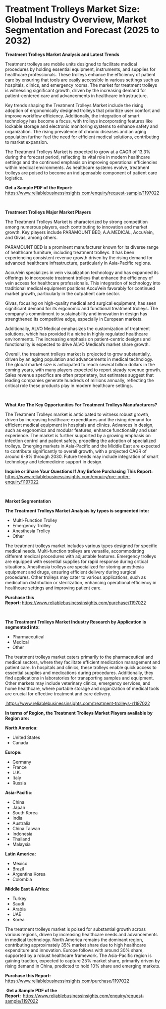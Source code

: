 <p><h1>Treatment Trolleys Market Size: Global Industry Overview, Market Segmentation and Forecast (2025 to 2032)</h1></p><p><strong>Treatment Trolleys Market Analysis and Latest Trends</strong></p>
<p><p>Treatment trolleys are mobile units designed to facilitate medical procedures by holding essential equipment, instruments, and supplies for healthcare professionals. These trolleys enhance the efficiency of patient care by ensuring that tools are easily accessible in various settings such as hospitals, clinics, and emergency rooms. The market for treatment trolleys is witnessing significant growth, driven by the increasing demand for patient-centered care and advancements in healthcare infrastructure.</p><p>Key trends shaping the Treatment Trolleys Market include the rising adoption of ergonomically designed trolleys that prioritize user comfort and improve workflow efficiency. Additionally, the integration of smart technology has become a focus, with trolleys incorporating features like lockable storage and electronic monitoring systems to enhance safety and organization. The rising prevalence of chronic diseases and an aging population further fuel the need for efficient medical solutions, contributing to market expansion.</p><p>The Treatment Trolleys Market is expected to grow at a CAGR of 13.3% during the forecast period, reflecting its vital role in modern healthcare settings and the continued emphasis on improving operational efficiencies within medical environments. As healthcare systems evolve, treatment trolleys are poised to become an indispensable component of patient care logistics.</p></p>
<p><strong>Get a Sample PDF of the Report:&nbsp;</strong> <a href="https://www.reliablebusinessinsights.com/enquiry/request-sample/1197022?utm_campaign=3279&utm_medium=2&utm_source=Github&utm_content=ia&utm_term=13042025&utm_id=treatment-trolleys">https://www.reliablebusinessinsights.com/enquiry/request-sample/1197022</a></p>
<p>&nbsp;</p>
<p><strong>Treatment Trolleys Major Market Players</strong></p>
<p><p>The Treatment Trolleys Market is characterized by strong competition among numerous players, each contributing to innovation and market growth. Key players include PARAMOUNT BED, A.A.MEDICAL, AccuVein, and Givas, among others.</p><p>PARAMOUNT BED is a prominent manufacturer known for its diverse range of healthcare furniture, including treatment trolleys. It has been experiencing consistent revenue growth driven by the rising demand for advanced healthcare infrastructure, particularly in Asia-Pacific regions.</p><p>AccuVein specializes in vein visualization technology and has expanded its offerings to incorporate treatment trolleys that enhance the efficiency of vein access for healthcare professionals. This integration of technology into traditional medical equipment positions AccuVein favorably for continued market growth, particularly in the outpatient care sector.</p><p>Givas, focusing on high-quality medical and surgical equipment, has seen significant demand for its ergonomic and functional treatment trolleys. The company's commitment to sustainability and innovation in design has strengthened its competitive edge, especially in European markets.</p><p>Additionally, ALVO Medical emphasizes the customization of treatment solutions, which has provided it a niche in highly regulated healthcare environments. The increasing emphasis on patient-centric designs and functionality is expected to drive ALVO Medical’s market share growth.</p><p>Overall, the treatment trolleys market is projected to grow substantially, driven by an aging population and advancements in medical technology. The global market size is anticipated to reach several billion dollars in the coming years, with many players expected to report steady revenue growth. Sales revenue specifics are often proprietary, but estimates suggest that leading companies generate hundreds of millions annually, reflecting the critical role these products play in modern healthcare settings.</p></p>
<p>&nbsp;</p>
<p><strong>What Are The Key Opportunities For Treatment Trolleys Manufacturers?</strong></p>
<p><p>The Treatment Trolleys market is anticipated to witness robust growth, driven by increasing healthcare expenditures and the rising demand for efficient medical equipment in hospitals and clinics. Advances in design, such as ergonomics and modular features, enhance functionality and user experience. The market is further supported by a growing emphasis on infection control and patient safety, propelling the adoption of specialized trolleys. Emerging markets in Asia-Pacific and the Middle East are expected to contribute significantly to overall growth, with a projected CAGR of around 6-8% through 2030. Future trends may include integration of smart technology and telemedicine support in design.</p></p>
<p><strong>Inquire or Share Your Questions If Any Before Purchasing This Report:</strong> <a href="https://www.reliablebusinessinsights.com/enquiry/pre-order-enquiry/1197022?utm_campaign=3279&utm_medium=2&utm_source=Github&utm_content=ia&utm_term=13042025&utm_id=treatment-trolleys">https://www.reliablebusinessinsights.com/enquiry/pre-order-enquiry/1197022</a></p>
<p>&nbsp;</p>
<p><strong>Market Segmentation</strong></p>
<p><strong>The Treatment Trolleys Market Analysis by types is segmented into:</strong></p>
<p><ul><li>Multi-Function Trolley</li><li>Emergency Trolley</li><li>Anesthesia Trolley</li><li>Other</li></ul></p>
<p><p>The treatment trolleys market includes various types designed for specific medical needs. Multi-function trolleys are versatile, accommodating different medical procedures with adjustable features. Emergency trolleys are equipped with essential supplies for rapid response during critical situations. Anesthesia trolleys are specialized for storing anesthesia equipment and drugs, ensuring efficient delivery during surgical procedures. Other trolleys may cater to various applications, such as medication distribution or sterilization, enhancing operational efficiency in healthcare settings and improving patient care.</p></p>
<p><strong>Purchase this Report:&nbsp;</strong><a href="https://www.reliablebusinessinsights.com/purchase/1197022?utm_campaign=3279&utm_medium=2&utm_source=Github&utm_content=ia&utm_term=13042025&utm_id=treatment-trolleys">https://www.reliablebusinessinsights.com/purchase/1197022</a></p>
<p>&nbsp;</p>
<p><strong>The Treatment Trolleys Market Industry Research by Application is segmented into:</strong></p>
<p><ul><li>Pharmaceutical</li><li>Medical</li><li>Other</li></ul></p>
<p><p>The treatment trolleys market caters primarily to the pharmaceutical and medical sectors, where they facilitate efficient medication management and patient care. In hospitals and clinics, these trolleys enable quick access to essential supplies and medications during procedures. Additionally, they find applications in laboratories for transporting samples and equipment. Other markets may include veterinary clinics, emergency services, and home healthcare, where portable storage and organization of medical tools are crucial for effective treatment and care delivery.</p></p>
<p><a href="https://www.reliablebusinessinsights.com/treatment-trolleys-r1197022?utm_campaign=3279&utm_medium=2&utm_source=Github&utm_content=ia&utm_term=13042025&utm_id=treatment-trolleys">&nbsp;https://www.reliablebusinessinsights.com/treatment-trolleys-r1197022</a></p>
<p><strong>In terms of Region, the Treatment Trolleys Market Players available by Region are:</strong></p>
<p>
    <p> <strong> North America: </strong>
        <ul>
            <li>United States</li>
            <li>Canada</li>
        </ul>
        </p> 
    <p> <strong> Europe: </strong>
        <ul>
            <li>Germany</li>
            <li>France</li>
            <li>U.K.</li>
            <li>Italy</li>
            <li>Russia</li>
        </ul>
        </p> 
    <p> <strong> Asia-Pacific: </strong>
        <ul>
            <li>China</li>
            <li>Japan</li>
            <li>South Korea</li>
            <li>India</li>
            <li>Australia</li>
            <li>China Taiwan</li>
            <li>Indonesia</li>
            <li>Thailand</li>
            <li>Malaysia</li>
        </ul>
        </p> 
    <p> <strong> Latin America: </strong>
        <ul>
            <li>Mexico</li>
            <li>Brazil</li>
            <li>Argentina Korea</li>
            <li>Colombia</li>
        </ul>
        </p> 
    <p> <strong> Middle East & Africa: </strong>
        <ul>
            <li>Turkey</li>
            <li>Saudi</li>
            <li>Arabia</li>
            <li>UAE</li>
            <li>Korea</li>
        </ul>
    </p>
    </p>
<p><p>The treatment trolleys market is poised for substantial growth across various regions, driven by increasing healthcare needs and advancements in medical technology. North America remains the dominant region, contributing approximately 35% market share due to high healthcare expenditure and innovation. Europe follows with around 30% share, supported by a robust healthcare framework. The Asia-Pacific region is gaining traction, expected to capture 25% market share, primarily driven by rising demand in China, predicted to hold 10% share and emerging markets.</p></p>
<p><strong>Purchase this Report: </strong><a href="https://www.reliablebusinessinsights.com/purchase/1197022?utm_campaign=3279&utm_medium=2&utm_source=Github&utm_content=ia&utm_term=13042025&utm_id=treatment-trolleys">https://www.reliablebusinessinsights.com/purchase/1197022</a></p>
<p>&nbsp;<strong>Get a Sample PDF of the Report:&nbsp;&nbsp;</strong><a href="https://www.reliablebusinessinsights.com/enquiry/request-sample/1197022?utm_campaign=3279&utm_medium=2&utm_source=Github&utm_content=ia&utm_term=13042025&utm_id=treatment-trolleys">https://www.reliablebusinessinsights.com/enquiry/request-sample/1197022</a></p>
<p><strong></strong></p>
<p><p></p><p></p><p></p></p>